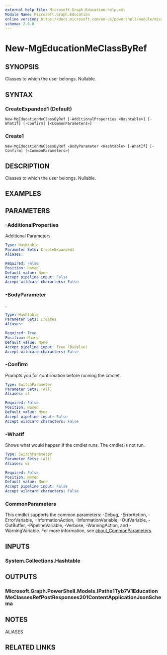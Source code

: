 ```yaml
---
external help file: Microsoft.Graph.Education-help.xml
Module Name: Microsoft.Graph.Education
online version: https://docs.microsoft.com/en-us/powershell/module/microsoft.graph.education/new-mgeducationmeclassbyref
schema: 2.0.0
---
```


# New-MgEducationMeClassByRef

## SYNOPSIS
Classes to which the user belongs.
Nullable.

## SYNTAX

### CreateExpanded1 (Default)
```
New-MgEducationMeClassByRef [-AdditionalProperties <Hashtable>] [-WhatIf] [-Confirm] [<CommonParameters>]
```

### Create1
```
New-MgEducationMeClassByRef -BodyParameter <Hashtable> [-WhatIf] [-Confirm] [<CommonParameters>]
```

## DESCRIPTION
Classes to which the user belongs.
Nullable.

## EXAMPLES

## PARAMETERS

### -AdditionalProperties
Additional Parameters

```yaml
Type: Hashtable
Parameter Sets: CreateExpanded1
Aliases:

Required: False
Position: Named
Default value: None
Accept pipeline input: False
Accept wildcard characters: False
```

### -BodyParameter
.

```yaml
Type: Hashtable
Parameter Sets: Create1
Aliases:

Required: True
Position: Named
Default value: None
Accept pipeline input: True (ByValue)
Accept wildcard characters: False
```

### -Confirm
Prompts you for confirmation before running the cmdlet.

```yaml
Type: SwitchParameter
Parameter Sets: (All)
Aliases: cf

Required: False
Position: Named
Default value: None
Accept pipeline input: False
Accept wildcard characters: False
```

### -WhatIf
Shows what would happen if the cmdlet runs.
The cmdlet is not run.

```yaml
Type: SwitchParameter
Parameter Sets: (All)
Aliases: wi

Required: False
Position: Named
Default value: None
Accept pipeline input: False
Accept wildcard characters: False
```

### CommonParameters
This cmdlet supports the common parameters: -Debug, -ErrorAction, -ErrorVariable, -InformationAction, -InformationVariable, -OutVariable, -OutBuffer, -PipelineVariable, -Verbose, -WarningAction, and -WarningVariable. For more information, see [about_CommonParameters](http://go.microsoft.com/fwlink/?LinkID=113216).

## INPUTS

### System.Collections.Hashtable
## OUTPUTS

### Microsoft.Graph.PowerShell.Models.IPaths1Tyb7V1EducationMeClassesRefPostResponses201ContentApplicationJsonSchema
## NOTES

ALIASES

## RELATED LINKS

